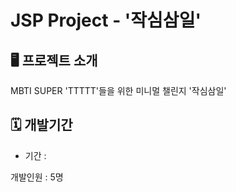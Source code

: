 # JSP Project - '작심삼일'

## 🖥️ 프로젝트 소개 
MBTI SUPER 'TTTTT'들을 위한 미니멀 챌린지 '작심삼일' 

## 🗓️ 개발기간
* 기간 : 

개발인원 : 5명
